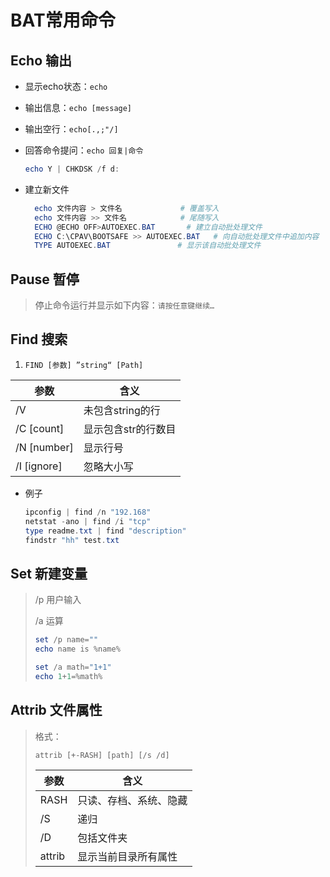 <!-- 
title: 02-常用命令
sort: 
--> 

# BAT常用命令

## Echo 输出

- 显示echo状态：`echo`

- 输出信息：`echo [message]`

- 输出空行：`echo[.,;"/]`

- 回答命令提问：`echo 回复|命令`

  ```powershell
  echo Y | CHKDSK /f d:
  ```
- 建立新文件

  ```powershell
	echo 文件内容 > 文件名				# 覆盖写入
	echo 文件内容 >> 文件名			# 尾随写入
	ECHO @ECHO OFF>AUTOEXEC.BAT		  # 建立自动批处理文件
	ECHO C:\CPAV\BOOTSAFE >> AUTOEXEC.BAT 	# 向自动批处理文件中追加内容
	TYPE AUTOEXEC.BAT				# 显示该自动批处理文件
  ```



## Pause 暂停

> 停止命令运行并显示如下内容：`请按任意键继续…`


## Find 搜索

1. `FIND [参数] ”string“ [Path]`

| 参数        | 含义                |
| ----------- | ------------------- |
| /V          | 未包含string的行    |
| /C [count]  | 显示包含str的行数目 |
| /N [number] | 显示行号            |
| /I [ignore] | 忽略大小写          |

- 例子

  ```powershell
  ipconfig | find /n "192.168"
  netstat -ano | find /i "tcp"
  type readme.txt | find "description"
  findstr "hh" test.txt
  ```


## Set 新建变量

> /p	用户输入
>
> /a	运算
>
> ```powershell
> set /p name=""
> echo name is %name%
> 
> set /a math="1+1"
> echo 1+1=%math%
> ```


## Attrib 文件属性

> 格式：
>
> `attrib [+-RASH] [path] [/s /d]`
>
> | 参数   | 含义                   |
> | ------ | ---------------------- |
> | RASH   | 只读、存档、系统、隐藏 |
> | /S     | 递归                   |
> | /D     | 包括文件夹             |
> | attrib | 显示当前目录所有属性   |
